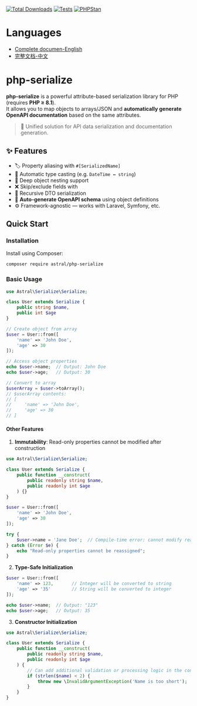 [![Total Downloads](https://img.shields.io/packagist/dt/astral/php-serialize.svg?style=flat-square)](https://packagist.org/packages/astral/php-serialize)
[![Tests](https://github.com/astral-data/php-serialize/actions/workflows/test.yml/badge.svg)](https://github.com/astral-data/php-serialize/actions/workflows/test.yml)
[![PHPStan](https://github.com/astral-data/php-serialize/actions/workflows/phpstan.yml/badge.svg)](https://github.com/astral-data/php-serialize/actions/workflows/phpstan.yml)

# Languages

- [Complete documen-English](./docs/en/README.md)
- [完整文档-中文](./docs/zh/README.md)

# php-serialize

**php-serialize** is a powerful attribute-based serialization library for PHP (requires **PHP ≥ 8.1**).  
It allows you to map objects to arrays/JSON and **automatically generate OpenAPI documentation** based on the same attributes.

> 🚀 Unified solution for API data serialization and documentation generation.

## ✨ Features

- 🏷️ Property aliasing with `#[SerializedName]`
- 🔄 Automatic type casting (e.g. `DateTime ↔ string`)
- 🔁 Deep object nesting support
- ❌ Skip/exclude fields with
- 🧩 Recursive DTO serialization
- 🧬 **Auto-generate OpenAPI schema** using object definitions
- ⚙️ Framework-agnostic — works with Laravel, Symfony, etc.

## Quick Start

### Installation

Install using Composer:

```bash
composer require astral/php-serialize
```

### Basic Usage

```php
use Astral\Serialize\Serialize;

class User extends Serialize {
    public string $name,
    public int $age
}

// Create object from array
$user = User::from([
    'name' => 'John Doe',
    'age' => 30
]);

// Access object properties
echo $user->name;  // Output: John Doe
echo $user->age;   // Output: 30

// Convert to array
$userArray = $user->toArray();
// $userArray contents:
// [
//     'name' => 'John Doe',
//     'age' => 30
// ]
```

#### Other Features

1. **Immutability**: Read-only properties cannot be modified after construction

```php
use Astral\Serialize\Serialize;

class User extends Serialize {
    public function __construct(
        public readonly string $name,
        public readonly int $age
    ) {}
}

$user = User::from([
    'name' => 'John Doe',
    'age' => 30
]);

try {
    $user->name = 'Jane Doe';  // Compile-time error: cannot modify read-only property
} catch (Error $e) {
    echo "Read-only properties cannot be reassigned";
}
```

2. **Type-Safe Initialization**

```php
$user = User::from([
    'name' => 123,       // Integer will be converted to string
    'age' => '35'        // String will be converted to integer
]);

echo $user->name;  // Output: "123"
echo $user->age;   // Output: 35
```

3. **Constructor Initialization**

```php
use Astral\Serialize\Serialize;

class User extends Serialize {
    public function __construct(
        public readonly string $name,
        public readonly int $age
    ) {
        // Can add additional validation or processing logic in the constructor
        if (strlen($name) < 2) {
            throw new \InvalidArgumentException('Name is too short');
        }
    }
}
```

